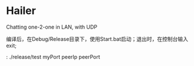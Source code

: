 # Hailer
Chatting  one-2-one in LAN, with UDP

编译后，在Debug/Release目录下，使用Start.bat启动；退出时，在控制台输入exit;

<usage>: ./release/test myPort peerIp peerPort
